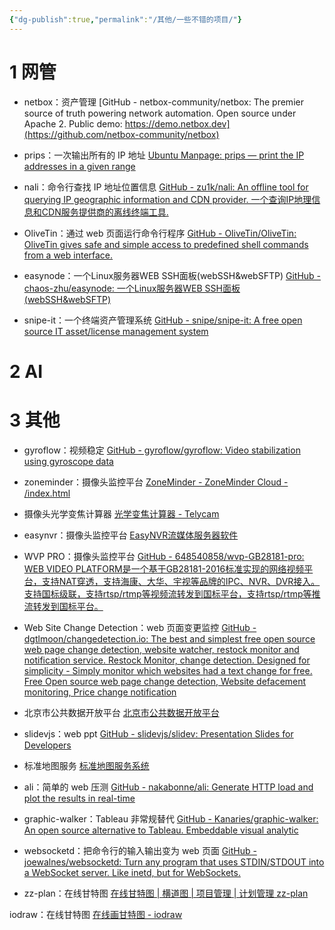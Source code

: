 ```yaml
---
{"dg-publish":true,"permalink":"/其他/一些不错的项目/"}
---
```


# 1 网管
- netbox：资产管理
[GitHub - netbox-community/netbox: The premier source of truth powering network automation. Open source under Apache 2. Public demo: https://demo.netbox.dev](https://github.com/netbox-community/netbox)

- prips：一次输出所有的 IP 地址
[Ubuntu Manpage: prips — print the IP addresses in a given range](https://manpages.ubuntu.com/manpages/oracular/en/man1/prips.1.html)

- nali：命令行查找 IP 地址位置信息
[GitHub - zu1k/nali: An offline tool for querying IP geographic information and CDN provider. 一个查询IP地理信息和CDN服务提供商的离线终端工具.](https://github.com/zu1k/nali)

- OliveTin：通过 web 页面运行命令行程序
[GitHub - OliveTin/OliveTin: OliveTin gives safe and simple access to predefined shell commands from a web interface.](https://github.com/OliveTin/OliveTin)

- easynode：一个Linux服务器WEB SSH面板(webSSH&webSFTP)
[GitHub - chaos-zhu/easynode: 一个Linux服务器WEB SSH面板(webSSH&webSFTP)](https://github.com/chaos-zhu/easynode)

- snipe-it：一个终端资产管理系统
[GitHub - snipe/snipe-it: A free open source IT asset/license management system](https://github.com/snipe/snipe-it)

# 2 AI



# 3 其他
- gyroflow：视频稳定
[GitHub - gyroflow/gyroflow: Video stabilization using gyroscope data](https://github.com/gyroflow/gyroflow)

- zoneminder：摄像头监控平台
[ZoneMinder - ZoneMinder Cloud - /index.html](https://cloud.zoneminder.com/)

- 摄像头光学变焦计算器
[光学变焦计算器 - Telycam](https://www.telycam.cn/optical-zoom-calculator/)

- easynvr：摄像头监控平台
[EasyNVR流媒体服务器软件](http://www.easynvr.com/)

- WVP PRO：摄像头监控平台
[GitHub - 648540858/wvp-GB28181-pro: WEB VIDEO PLATFORM是一个基于GB28181-2016标准实现的网络视频平台，支持NAT穿透，支持海康、大华、宇视等品牌的IPC、NVR、DVR接入。支持国标级联，支持rtsp/rtmp等视频流转发到国标平台，支持rtsp/rtmp等推流转发到国标平台。](https://github.com/648540858/wvp-GB28181-pro)

- Web Site Change Detection：web 页面变更监控
[GitHub - dgtlmoon/changedetection.io: The best and simplest free open source web page change detection, website watcher, restock monitor and notification service. Restock Monitor, change detection. Designed for simplicity - Simply monitor which websites had a text change for free. Free Open source web page change detection, Website defacement monitoring, Price change notification](https://github.com/dgtlmoon/changedetection.io)

- 北京市公共数据开放平台
[北京市公共数据开放平台](https://data.beijing.gov.cn/index.htm)

- slidevjs：web ppt
[GitHub - slidevjs/slidev: Presentation Slides for Developers](https://github.com/slidevjs/slidev)

- 标准地图服务
[标准地图服务系统](http://bzdt.ch.mnr.gov.cn/index.html)

- ali：简单的 web 压测
[GitHub - nakabonne/ali: Generate HTTP load and plot the results in real-time](https://github.com/nakabonne/ali)

- graphic-walker：Tableau 非常规替代
[GitHub - Kanaries/graphic-walker: An open source alternative to Tableau. Embeddable visual analytic](https://github.com/Kanaries/graphic-walker)

- websocketd：把命令行的输入输出变为 web 页面
[GitHub - joewalnes/websocketd: Turn any program that uses STDIN/STDOUT into a WebSocket server. Like inetd, but for WebSockets.](https://github.com/joewalnes/websocketd)

- zz-plan：在线甘特图
[在线甘特图 | 横道图 | 项目管理 | 计划管理 zz-plan](https://zz-plan.com/)

iodraw：在线甘特图
[在线画甘特图 - iodraw](https://www.iodraw.com/gantt)